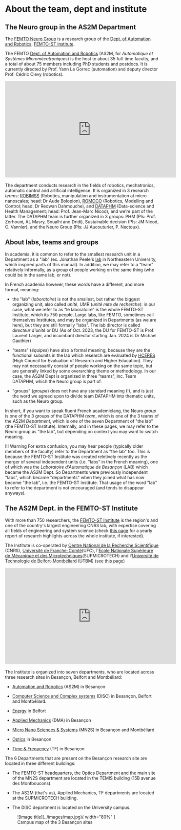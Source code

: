 # About the team, dept and institute

## The Neuro group in the AS2M Department

The [FEMTO Neuro Group](https://neuro-team-femto.github.io) is a research group of the [Dept. of Automation and Robotics](https://www.femto-st.fr/en/Research-departments/AS2M/Presentation), [FEMTO-ST Institute](https://www.femto-st.fr/en). 

The FEMTO [Dept. of Automation and Robotics](https://www.femto-st.fr/en/Research-departments/AS2M/Presentation) (AS2M, for _Automatique et Systèmes Micromécatroniques_) is the host to about 35 full-time faculty, and a total of about 75 members including PhD students and postdocs. It is currently directed by Prof. Yann Le Gorrec (automation) and deputy director Prof. Cédric Clevy (robotics).

<iframe width="560" height="315" src="https://www.youtube.com/embed/3fsEKECEpmY?si=2nstzond-h7_mL-M" title="YouTube video player" frameborder="0" allow="accelerometer; autoplay; clipboard-write; encrypted-media; gyroscope; picture-in-picture; web-share" allowfullscreen></iframe>

The department conducts research in the fields of robotics, mechatronics, automatic control and artificial intelligence. It is organized in 3 research _teams_: [ROBIMSS](https://www.femto-st.fr/en/Research-departments/AS2M/Research-groups/ROBIMSS) (Robotics, manipulation and instrumentation at micro-nanoscales; head: Dr Aude Bolopion), [ROMOCO](https://www.femto-st.fr/en/Research-departments/AS2M/Research-groups/ROMOCO) (Robotics, Modelling and Control; head: Dr Redwan Dahmouche), and [DATAPHM](https://www.femto-st.fr/en/Research-departments/AS2M/Research-groups/DATA-PHM) (Data-science and Health Management; head: Prof. Jean-Marc Nicod), and we're part of the latter. The DATAPHM team is further organized in 3 groups: PHM (PIs: Prof. Zerhouni, AL Masry, Soualhi and Dridi), Sustainable decision (PIs: JM Nicod, C. Vannier), and the Neuro Group (PIs: JJ Aucouturier, P. Nectoux). 

## About labs, teams and groups

In academia, it is common to refer to the smallest research unit in a Department as a "lab" (ex. Jonathan Peele's [lab](http://peellelab.org/) in Northeastern University, which inspired parts of this manual). In addition, we may refer to a "team" relatively informally, as a group of people working on the same thing (who could be in the same lab, or not). 

In French academia however, these words have a different, and more formal, meaning: 

- the "lab" (_laboratoire_) is not the smallest, but rather the biggest organizing unit, also called _unité_, UMR (_unité mite de recherche_): in our case, what we refer to as "le laboratoire" is the whole FEMTO-ST Institute, which its 750 people. Large labs, like FEMTO, sometimes call themselves Institutes, and may be organized in Departments (as we are here), but they are still formally "labs". The lab director is called _directeur d'unité_ or DU (As of Oct. 2023, the DU for FEMTO-ST is Prof. Laurent Larger, and incumbant director starting Jan. 2024 is Dr Michael Gauthier)
	
- "teams" (_équipes_) have also a formal meaning, because they are the functional subunits in the lab which research are evaluated by [HCERES](https://www.hceres.fr/en) (High Council for Evaluation of Research and Higher Education). They may not necessarily consist of people working on the same topic, but are generally linked by some overarching theme or methodology. In our case, the AS2M Dept is organized in three "teams", inc. Team DATAPHM, which the Neuro group is part of.   		

- "groups" (_groupe_) does not have any standard meaning (!), and is just the word we agreed upon to divide team DATAPHM into thematic units, such as the Neuro group.   

In short, if you want to speak fluent French academiclang, the Neuro _group_ is one of the 3 groups of the DATAPHM _team_, which is one of the 3 teams of the AS2M _Department_, which is one of the seven Department of "the lab" (the FEMTO-ST Institute). Internally, and in these pages, we may refer to the Neuro group as "the lab", but depending on context you may want to switch meaning. 

!!! Warning
	For extra confusion, you may hear people (typically older members of the faculty) refer to the Department as "the lab" too. This is because the FEMTO-ST Institute was created reletively recently as the merger of several independent units (i.e. "labs" in the French meaning), one of which was the _Laboratoire d'Automatique de Besançon_ (LAB) which became the AS2M Dept. So Departments were previously independent "labs", which became "departments" when they joined what has now become "the lab", i.e. the FEMTO-ST Institute. That usage of the word "lab" to refer to the department is not encouraged (and tends to disappear anyways).  


## The AS2M Dept. in the FEMTO-ST Institute

With more than 750 researchers, the [FEMTO-ST Institute](https://www.femto-st.fr) is the region's and one of the country's largest engineering CNRS lab, with expertise covering all fields of engineering and system science (check [this page](https://www.femto-st.fr/en/online-documents) for a yearly report of research highlights across the whole institute, if interested).

The Institute is co-operated by [Centre National de la Recherche Scientifique](https://www.cnrs.fr) (CNRS), [Université de Franche-Comté](https://www.univ-fcomte.fr/)(UFC), l'[Ecole Nationale Supérieure de Mécanique et des Microtechniques](https://www.supmicrotech.fr)(SUPMICROTECH) and l'[Université de Technologie de Belfort-Montbéliard](https://www.utbm.fr) (UTBM) (see [this page](../about_our_operating_institutions/)) 

<iframe width="560" height="315" src="https://www.youtube.com/embed/ADETGBVilUw?si=gNMBz_4NzYkJ-yqZ" title="YouTube video player" frameborder="0" allow="accelerometer; autoplay; clipboard-write; encrypted-media; gyroscope; picture-in-picture; web-share" allowfullscreen></iframe>

The Institute is organized into seven departments, who are located across three research sites in Besançon, Belfort and Montbéliard:

- [Automation and Robotics](https://www.femto-st.fr/en/Research-departments/AS2M/Presentation) (AS2M) in Besançon

- [Computer Science and Complex systems](https://www.femto-st.fr/en/Research-departments/DISC/Presentation) (DISC) in Besançon, Belfort and Montbéliard.

- [Energy](https://www.femto-st.fr/en/Research-departments/ENERGY/Presentation) in Belfort

- [Applied Mechanics](https://www.femto-st.fr/en/Research-departments/APPLIED-MECHANICS/Research-groups) (DMA) in Besançon

- [Micro Nano Sciences & Systems](https://www.femto-st.fr/en/Research-departments/MN2S/Presentation) (MN2S) in Besançon and Montbéliard

- [Optics](https://www.femto-st.fr/en/Research-departments/OPTICS/Presentation) in Besançon

- [Time & Frequency](https://www.femto-st.fr/en/Research-departments/TIME-and-FREQUENCY/Presentation) (TF) in Besançon

The 6 Departments that are present on the Besançon research site are located in three different buildings: 

- The FEMTO-ST headquarters, the Optics Department and the main site of the MN2S department are located in the TEMIS building (15B avenue des Montboucons). 

- The AS2M (that's us), Applied Mechanics, TF departments are located at the SUPMICROTECH building.

- The DISC department is located on the University campus.

<figure markdown>
  ![Image title](../images/map.jpg){ width="80%" }
  <figcaption>Campus map of the 3 Besançon sites</figcaption>
</figure>



